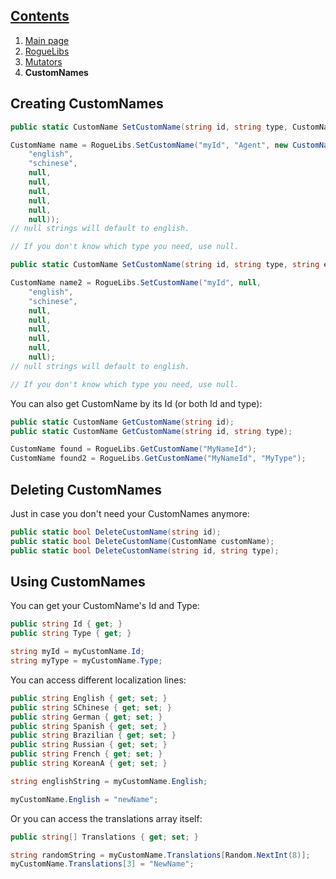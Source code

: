 ## [Contents](https://github.com/Abbysssal/RogueLibs) ##

1. [Main page](https://github.com/Abbysssal/RogueLibs/blob/master/README.md)
2. [RogueLibs](https://github.com/Abbysssal/RogueLibs/blob/master/RogueLibs.md)
3. [Mutators](https://github.com/Abbysssal/RogueLibs/blob/master/Mutators.md)
4. **CustomNames**

## Creating CustomNames ##
```cs
public static CustomName SetCustomName(string id, string type, CustomNameInfo info);
```
```cs
CustomName name = RogueLibs.SetCustomName("myId", "Agent", new CustomNameInfo(
    "english",
	"schinese",
	null,
	null,
	null,
	null,
	null,
	null));
// null strings will default to english.

// If you don't know which type you need, use null.
```
```cs
public static CustomName SetCustomName(string id, string type, string english, string schinese = null, string german = null, string spanish = null, string brazilian = null, string russian = null, string french = null, string koreana = null);
```
```cs
CustomName name2 = RogueLibs.SetCustomName("myId", null,
    "english",
	"schinese",
	null,
	null,
	null,
	null,
	null,
	null);
// null strings will default to english.

// If you don't know which type you need, use null.
```
You can also get CustomName by its Id (or both Id and type):
```cs
public static CustomName GetCustomName(string id);
public static CustomName GetCustomName(string id, string type);
```
```cs
CustomName found = RogueLibs.GetCustomName("MyNameId");
CustomName found2 = RogueLibs.GetCustomName("MyNameId", "MyType");
```
## Deleting CustomNames ##
Just in case you don't need your CustomNames anymore:
```cs
public static bool DeleteCustomName(string id);
public static bool DeleteCustomName(CustomName customName);
public static bool DeleteCustomName(string id, string type);
```
## Using CustomNames ##
You can get your CustomName's Id and Type:
```cs
public string Id { get; }
public string Type { get; }
```
```cs
string myId = myCustomName.Id;
string myType = myCustomName.Type;
```
You can access different localization lines:
```cs
public string English { get; set; }
public string SChinese { get; set; }
public string German { get; set; }
public string Spanish { get; set; }
public string Brazilian { get; set; }
public string Russian { get; set; }
public string French { get; set; }
public string KoreanA { get; set; }
```
```cs
string englishString = myCustomName.English;

myCustomName.English = "newName";
```
Or you can access the translations array itself:
```cs
public string[] Translations { get; set; }
```
```cs
string randomString = myCustomName.Translations[Random.NextInt(8)];
myCustomName.Translations[3] = "NewName";
```















